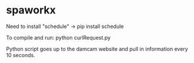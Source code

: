 # spaworkx

Need to install "schedule"
-> pip install schedule

To compile and run:
python curlRequest.py


Python script goes up to the damcam website and pull in information every 10 seconds.

